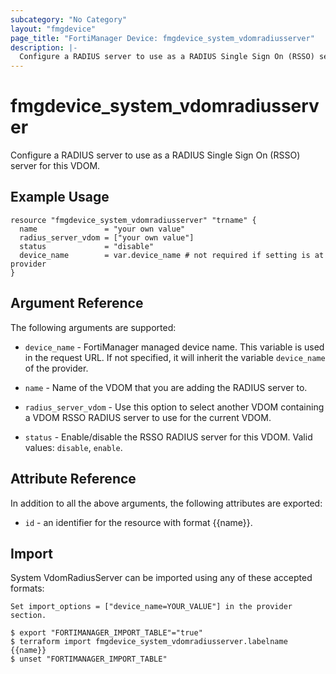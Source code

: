 ```yaml
---
subcategory: "No Category"
layout: "fmgdevice"
page_title: "FortiManager Device: fmgdevice_system_vdomradiusserver"
description: |-
  Configure a RADIUS server to use as a RADIUS Single Sign On (RSSO) server for this VDOM.
---
```


# fmgdevice_system_vdomradiusserver
Configure a RADIUS server to use as a RADIUS Single Sign On (RSSO) server for this VDOM.

## Example Usage

```hcl
resource "fmgdevice_system_vdomradiusserver" "trname" {
  name               = "your own value"
  radius_server_vdom = ["your own value"]
  status             = "disable"
  device_name        = var.device_name # not required if setting is at provider
}
```

## Argument Reference


The following arguments are supported:

* `device_name` - FortiManager managed device name. This variable is used in the request URL. If not specified, it will inherit the variable `device_name` of the provider.

* `name` - Name of the VDOM that you are adding the RADIUS server to.
* `radius_server_vdom` - Use this option to select another VDOM containing a VDOM RSSO RADIUS server to use for the current VDOM.
* `status` - Enable/disable the RSSO RADIUS server for this VDOM. Valid values: `disable`, `enable`.



## Attribute Reference

In addition to all the above arguments, the following attributes are exported:
* `id` - an identifier for the resource with format {{name}}.

## Import

System VdomRadiusServer can be imported using any of these accepted formats:
```
Set import_options = ["device_name=YOUR_VALUE"] in the provider section.

$ export "FORTIMANAGER_IMPORT_TABLE"="true"
$ terraform import fmgdevice_system_vdomradiusserver.labelname {{name}}
$ unset "FORTIMANAGER_IMPORT_TABLE"
```

